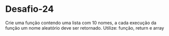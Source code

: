 # Desafio-24
Crie uma função contendo uma lista com 10 nomes, a cada execução da função um nome aleatório deve ser retornado. Utilize: função, return e array
